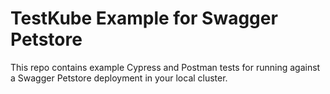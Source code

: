 # TestKube Example for Swagger Petstore

This repo contains example Cypress and Postman tests for running against a Swagger Petstore deployment 
in your local cluster.


